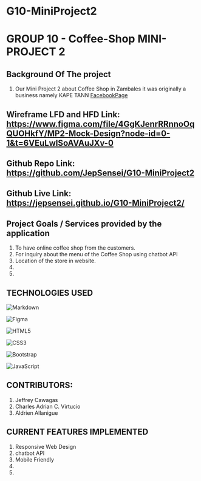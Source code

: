 ﻿# G10-MiniProject2

# GROUP 10 - Coffee-Shop MINI-PROJECT 2

## Background Of The project
1. Our Mini Project 2 about Coffee Shop in Zambales it was originally a business namely KAPE TANN [FacebookPage](https://www.facebook.com/kapetanncoffee) 

## Wireframe LFD and HFD Link: https://www.figma.com/file/4GgKJenrRRnnoOqQUOHkfY/MP2-Mock-Design?node-id=0-1&t=6VEuLwISoAVAuJXv-0

## Github Repo Link: https://github.com/JepSensei/G10-MiniProject2

## Github Live Link: https://jepsensei.github.io/G10-MiniProject2/

## Project Goals / Services provided by the application

1. To have online coffee shop from the customers.
2. For inquiry about the menu of the Coffee Shop using chatbot API
3. Location of the store in website.
4.
5.

## TECHNOLOGIES USED

![Markdown](https://img.shields.io/badge/markdown-%23000000.svg?style=for-the-badge&logo=markdown&logoColor=white)

![Figma](https://img.shields.io/badge/figma-%23F24E1E.svg?style=for-the-badge&logo=figma&logoColor=white)

![HTML5](https://img.shields.io/badge/html5-%23E34F26.svg?style=for-the-badge&logo=html5&logoColor=white)

![CSS3](https://img.shields.io/badge/css3-%231572B6.svg?style=for-the-badge&logo=css3&logoColor=white)

![Bootstrap](https://img.shields.io/badge/bootstrap-%23563D7C.svg?style=for-the-badge&logo=bootstrap&logoColor=white)

![JavaScript](https://img.shields.io/badge/javascript-%23323330.svg?style=for-the-badge&logo=javascript&logoColor=%23F7DF1E)


## CONTRIBUTORS:

1.  Jeffrey Cawagas
2. Charles Adrian C. Virtucio
3. Aldrien Allanigue

## CURRENT FEATURES IMPLEMENTED

1. Responsive Web Design
2. chatbot API
3. Mobile Friendly
4.
5.

